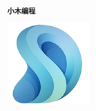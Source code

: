 ###  小木编程

![图标](https://raw.githubusercontent.com/wosxieez/XiaoMuCoder/dev/src/assets/icon/icon192.png)